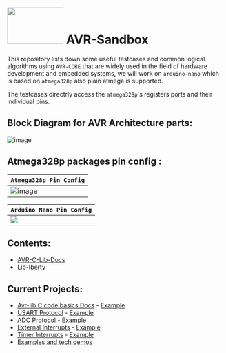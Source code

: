 # <img src="https://user-images.githubusercontent.com/60224159/178119492-91d3cc70-a88f-4b9a-94a0-ca7b68b1d861.png" width="130" height="85"> AVR-Sandbox 

This repository lists down some useful testcases and common logical algorithms using `AVR-CORE` that are widely used in the field of hardware development and embedded systems, 
we will work on `arduino-nano` which is based on `atmega328p` also plain atmega is supported.

The testcases directrly access the `atmega328p`'s registers ports and their individual pins.

## Block Diagram for AVR Architecture parts: 

![image](https://user-images.githubusercontent.com/60224159/178119440-5a0fb95e-3dc6-4bc5-af58-9992d5c60221.png)

## Atmega328p packages pin config :

| `Atmega328p Pin Config` |
|---------------------------|
| ![image](https://user-images.githubusercontent.com/60224159/178119359-772c1963-6be5-4773-8e59-d9e5f5dcf3ba.png) |

| `Arduino Nano Pin Config` | 
|-------------------------|
| ![](https://software-hardware-codesign.github.io/AVR-Sandbox/Pinout-NANO_latest.png) |

## Contents:
- [AVR-C-Lib-Docs](https://software-hardware-codesign.github.io/AVR-Sandbox/docs/avr-libc/avr-libc-user-manual/index.html)
- [Lib-Iberty](https://software-hardware-codesign.github.io/AVR-Sandbox/docs/libiberty/libiberty.html)

## Current Projects: 
- [Avr-lib C code basics Docs](https://software-hardware-codesign.github.io/AVR-Sandbox/AvrDataTypes) - [Example](https://github.com/Software-Hardware-Codesign/AVR-Sandbox/blob/master/AvrDataTypes/main/lib/AvrDataTypes.c)
- [USART Protocol](https://software-hardware-codesign.github.io/AVR-Sandbox/HelloUART) - [Example](https://github.com/Software-Hardware-Codesign/AVR-Sandbox/blob/master/HelloUART/main/lib/HelloUART.c)
- [ADC Protocol](https://software-hardware-codesign.github.io/AVR-Sandbox/HelloAnalogRead) - [Example](https://github.com/Software-Hardware-Codesign/AVR-Sandbox/blob/master/HelloAnalogRead/main/lib/HelloAnalogRead.c)
- [External Interrupts](https://software-hardware-codesign.github.io/AVR-Sandbox/HelloExternalInterrupts) - [Example](https://github.com/Software-Hardware-Codesign/AVR-Sandbox/blob/master/HelloExternalInterrupts/main/lib/HelloExternalInterrupts.c)
- [Timer Interrupts](https://software-hardware-codesign.github.io/AVR-Sandbox/HelloTimerInterrupts) - [Example](https://github.com/Software-Hardware-Codesign/AVR-Sandbox/blob/master/HelloTimerInterrupts/main/lib/HelloTimerInterrupt.c)
- [Examples and tech demos](https://github.com/Software-Hardware-Codesign/AVR-Sandbox/projects/1?fullscreen=true)
